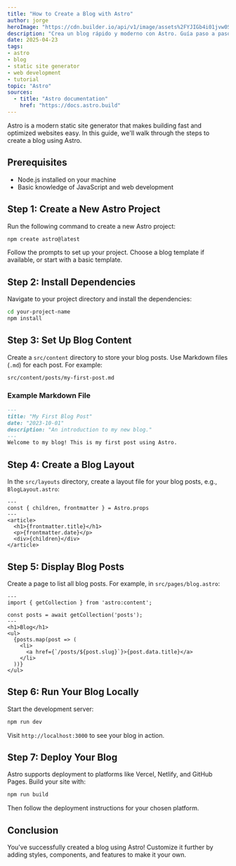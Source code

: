 ```yaml
---
title: "How to Create a Blog with Astro"
author: jorge
heroImage: "https://cdn.builder.io/api/v1/image/assets%2FYJIGb4i01jvw0SRdL5Bt%2F4f3c8986d48b47d6845bebfc8d0c0610"
description: "Crea un blog rápido y moderno con Astro. Guía paso a paso para desarrolladores: contenido, diseño, despliegue y más."
date: 2025-04-23
tags:
- astro
- blog
- static site generator
- web development
- tutorial
topic: "Astro"
sources:
  - title: "Astro documentation"
    href: "https://docs.astro.build"
---
```


Astro is a modern static site generator that makes building fast and optimized websites easy. In this guide, we'll walk through the steps to create a blog using Astro.

## Prerequisites
- Node.js installed on your machine
- Basic knowledge of JavaScript and web development

## Step 1: Create a New Astro Project
Run the following command to create a new Astro project:
```bash
npm create astro@latest
```
Follow the prompts to set up your project. Choose a blog template if available, or start with a basic template.

## Step 2: Install Dependencies
Navigate to your project directory and install the dependencies:
```bash
cd your-project-name
npm install
```

## Step 3: Set Up Blog Content
Create a `src/content` directory to store your blog posts. Use Markdown files (`.md`) for each post. For example:
```plaintext
src/content/posts/my-first-post.md
```

### Example Markdown File
```markdown
---
title: "My First Blog Post"
date: "2023-10-01"
description: "An introduction to my new blog."
---
Welcome to my blog! This is my first post using Astro.
```

## Step 4: Create a Blog Layout
In the `src/layouts` directory, create a layout file for your blog posts, e.g., `BlogLayout.astro`:
```astro
---
const { children, frontmatter } = Astro.props
---
<article>
  <h1>{frontmatter.title}</h1>
  <p>{frontmatter.date}</p>
  <div>{children}</div>
</article>
```

## Step 5: Display Blog Posts
Create a page to list all blog posts. For example, in `src/pages/blog.astro`:
```astro
---
import { getCollection } from 'astro:content';

const posts = await getCollection('posts');
---
<h1>Blog</h1>
<ul>
  {posts.map(post => (
    <li>
      <a href={`/posts/${post.slug}`}>{post.data.title}</a>
    </li>
  ))}
</ul>
```

## Step 6: Run Your Blog Locally
Start the development server:
```bash
npm run dev
```
Visit `http://localhost:3000` to see your blog in action.

## Step 7: Deploy Your Blog
Astro supports deployment to platforms like Vercel, Netlify, and GitHub Pages. Build your site with:
```bash
npm run build
```
Then follow the deployment instructions for your chosen platform.

## Conclusion
You've successfully created a blog using Astro! Customize it further by adding styles, components, and features to make it your own.